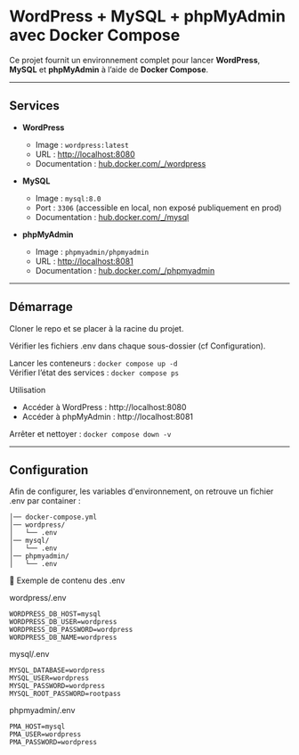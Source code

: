# WordPress + MySQL + phpMyAdmin avec Docker Compose

Ce projet fournit un environnement complet pour lancer **WordPress**, **MySQL** et **phpMyAdmin** à l’aide de **Docker Compose**.

---

## Services

- **WordPress**  
  - Image : `wordpress:latest`  
  - URL : [http://localhost:8080](http://localhost:8080)  
  - Documentation : [hub.docker.com/_/wordpress](https://hub.docker.com/_/wordpress)

- **MySQL**  
  - Image : `mysql:8.0`  
  - Port : `3306` (accessible en local, non exposé publiquement en prod)  
  - Documentation : [hub.docker.com/_/mysql](https://hub.docker.com/_/mysql)

- **phpMyAdmin**  
  - Image : `phpmyadmin/phpmyadmin`  
  - URL : [http://localhost:8081](http://localhost:8081)  
  - Documentation : [hub.docker.com/_/phpmyadmin](https://hub.docker.com/_/phpmyadmin)

---

## Démarrage

Cloner le repo et se placer à la racine du projet.

Vérifier les fichiers .env dans chaque sous-dossier (cf Configuration).

Lancer les conteneurs : `docker compose up -d`  
Vérifier l’état des services : `docker compose ps`

Utilisation

- Accéder à WordPress : http://localhost:8080
- Accéder à phpMyAdmin : http://localhost:8081

Arrêter et nettoyer : `docker compose down -v`

---

## Configuration

Afin de configurer, les variables d'environnement, on retrouve un fichier .env par container :
```
│── docker-compose.yml
│── wordpress/
│   └── .env
│── mysql/
│   └── .env
│── phpmyadmin/
│   └── .env
```

🔹 Exemple de contenu des .env

wordpress/.env
```
WORDPRESS_DB_HOST=mysql
WORDPRESS_DB_USER=wordpress
WORDPRESS_DB_PASSWORD=wordpress
WORDPRESS_DB_NAME=wordpress
```

mysql/.env
```
MYSQL_DATABASE=wordpress
MYSQL_USER=wordpress
MYSQL_PASSWORD=wordpress
MYSQL_ROOT_PASSWORD=rootpass
```

phpmyadmin/.env
```
PMA_HOST=mysql
PMA_USER=wordpress
PMA_PASSWORD=wordpress
```
